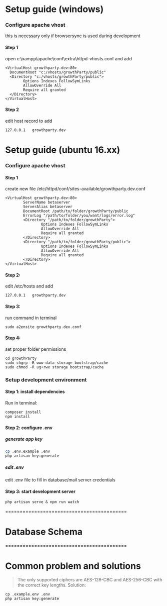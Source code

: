 # Setup guide (windows)
### Configure apache vhost
this is necessary only if browsersync is used during development
#### Step 1
open c:\xampp\apache\conf\extra\httpd-vhosts.conf and add
```
<VirtualHost growthparty.dev:80>
  DocumentRoot "c:/vhosts/growthParty/public"
  <Directory "c:/vhosts/growthParty/public">
        Options Indexes FollowSymLinks
        AllowOverride All
        Require all granted
  </Directory>
</VirtualHost>
```
#### Step 2
edit host record to add
```
127.0.0.1	growthparty.dev
```
# Setup guide (ubuntu 16.xx)
### Configure apache vhost
#### Step 1
create new file /etc/httpd/conf/sites-available/growthparty.dev.conf
```config
<VirtualHost growthparty.dev:80>
        ServerName betaserver
        ServerAlias betaserver
        DocumentRoot /path/to/folder/growthParty/public
        ErrorLog "/path/to/folder/you/want/logs/error.log"
        <Directory "/path/to/folder/growthParty">
                Options Indexes FollowSymLinks
                AllowOverride All
                Require all granted
        </Directory>
        <Directory "/path/to/folder/growthParty/public">
                Options Indexes FollowSymLinks
                AllowOverride All
                Require all granted
        </Directory>
</VirtualHost>
```
#### Step 2:
edit /etc/hosts and add 
```
127.0.0.1   growthparty.dev
```

#### Step 3: 
run command in terminal
```
sudo a2ensite growthparty.dev.conf
```
#### Step 4:
set proper folder permissions

```
cd growthParty
sudo chgrp -R www-data storage bootstrap/cache
sudo chmod -R ug+rwx storage bootstrap/cache
```
### Setup development environment
#### Step 1: install dependencies
Run in terminal:
```
composer install
npm install
```
#### Step 2: configure .env 
##### generate app key
```bash
cp .env.example .env
php artisan key:generate
```
##### edit .env
edit .env file to fill in database/mail server credentials

#### Step 3: start development server
```
php artisan serve & npm run watch
```
==========================================
# Database Schema

==========================================
# Common problem and solutions
> The only supported ciphers are AES-128-CBC and AES-256-CBC with the correct key lengths.
Solution:  
```
cp .example.env .env
php artisan key:generate
```
